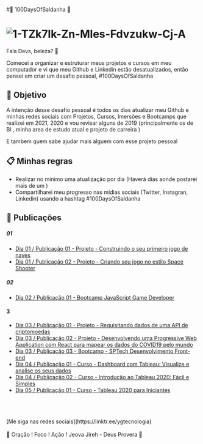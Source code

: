 #🚀 100DaysOfSaldanha 🚀

<h1>
   <img src="https://i.ibb.co/X3xvJ8T/1-TZk7lk-Zn-Mles-Fdvzukw-Cj-A.jpg" alt="1-TZk7lk-Zn-Mles-Fdvzukw-Cj-A" border="0">
</h1>
 
 Fala Devs, beleza? 🖖

 Comecei a organizar e estruturar meus projetos e cursos em meu computador e vi que meu Github e Linkedin estão desatualizados, então pensei em criar um desafio pessoal, #100DaysOfSaldanha 

## 🎯 Objetivo

A intenção desse desafio pessoal é todos os dias atualizar meu Github e minhas redes sociais com Projetos, Cursos, Imersões e Bootcamps que realizei em 2021, 2020 e vou revisar alguns de 2019 (principalmente os de BI , minha area de estudo atual e projeto de carreira ) 

E tambem quem sabe ajudar mais alguem com esse projeto pessoal

## 📋 Minhas regras 

* Realizar no minimo uma atualização por dia (Haverá dias aonde postarei mais de um )
* Compartilharei meu progresso nas mídias sociais (Twitter, Instagran, Linkedin) usando a hashtag #100DaysOfSaldanha

## 📅 Publicações 

##### 01

* [Dia 01  /  Publicação 01  - Projeto - Construindo o seu primeiro jogo de naves](https://github.com/saldanhayg/Jogo-de-Naves-DIO)
* [Dia 01  /  Publicação 02  - Projeto - Criando seu jogo no estilo Space Shooter](https://github.com/saldanhayg/Jogo-no-estilo-Space-Shooter-DIO)

##### 02
* [Dia 02  /  Publicação 01  - Bootcamp	JavaScript Game Developer](https://github.com/saldanhayg/Bootcamp_JavaScript_Game_Developer_DIO)

#### 3
* [Dia 03  /  Publicação 01  - Projeto - Requisitando dados de uma API de criptomoedas](https://github.com/saldanhayg/Projeto_Requisitando_dados_API_criptomoedas)
* [Dia 03  /  Publicação 02  - Projeto - Desenvolvendo uma Progressive Web Application com React para mapear os dados do COVID19 pelo mundo](https://github.com/saldanhayg/PWA_React_mapear_dados_COVID19)
* [Dia 03  /  Publicação 03  - Bootcamp - SPTech Desenvolvimento Front-end](https://github.com/saldanhayg/Bootcamp_SPTech_Desenvolvimento_Front-end_DIO)
* [Dia 04  /  Publicação 01  - Curso - Dashboard com Tableau: Visualize e analise os seus dados](https://github.com/saldanhayg/Dashboard_Tableau_Visualize_analise_seus_dados)
* [Dia 04  /  Publicação 02  - Curso - Introdução ao Tableau 2020: Fácil e Simples](https://github.com/saldanhayg/Introducao_Tableau_2020-Udemy)
* [Dia 05  /  Publicação 01  - Curso - Tableau 2020 para Iniciantes](https://github.com/saldanhayg/Tableau_2020_para_Iniciantes)

<br>
<br>
<br>
[Me siga nas redes sociais](https://linktr.ee/ygtecnologia)
<br>
<br> 
🙏 Oração ! Foco ! Ação ! Jeova Jireh - Deus Provera 🙏  